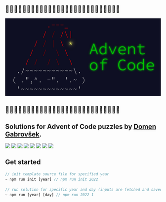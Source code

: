 ## 🎄🎁🎄🎁🎄🎁🎄🎁🎄🎁🎄🎁🎄🎁🎄🎁🎄🎁🎄🎁🎄🎁🎄🎁🎄🎁🎄

![logo](./img/aoc.jpeg)

## 🎄🎁🎄🎁🎄🎁🎄🎁🎄🎁🎄🎁🎄🎁🎄🎁🎄🎁🎄🎁🎄🎁🎄🎁🎄🎁🎄

## Solutions for Advent of Code puzzles by [Domen Gabrovšek](https://www.github.com/domengabrovsek).

![](https://img.shields.io/badge/2022%20⭐-26/50-blue) 
![](https://img.shields.io/badge/2021%20⭐-30/50-green) 
![](https://img.shields.io/badge/2020%20⭐-27/50-red) 
![](https://img.shields.io/badge/2019%20⭐-8/50-purple) 
![](https://img.shields.io/badge/2018%20⭐-2/50-brown) 
![](https://img.shields.io/badge/2017%20⭐-0/50-orange)
![](https://img.shields.io/badge/2016%20⭐-0/50-cyan)
![](https://img.shields.io/badge/2015%20⭐-0/50-yellow)

## Get started

```js
// init template source file for specified year
~ npm run init [year] // npm run init 2022

// run solution for specific year and day (inputs are fetched and saved automatically)
~ npm run [year] [day] // npm run 2022 1
```
